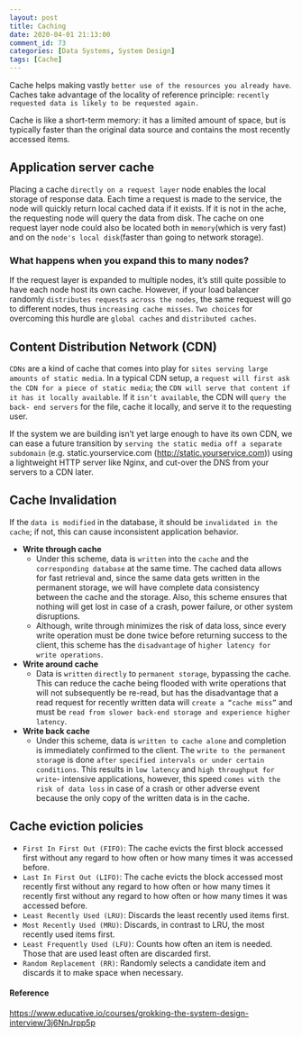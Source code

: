```yaml
---
layout: post
title: Caching
date: 2020-04-01 21:13:00
comment_id: 73
categories: [Data Systems, System Design]
tags: [Cache]
---
```


Cache helps making vastly `better use of the resources you already have`. Caches take advantage of the locality of reference principle: `recently requested data is likely to be requested again.`

Cache is like a short-term memory: it has a limited amount of space, but is typically faster than the original data source and contains the most recently accessed items.

## Application server cache

Placing a cache `directly on a request layer` node enables the local storage of response data. Each time a request is made to the service, the node will quickly return local cached data if it exists. If it is not in the ache, the requesting node will query the data from disk. The cache on one request layer node could also be located both in `memory`(which is very fast) and on the `node's local disk`(faster than going to network storage).

### What happens when you expand this to many nodes?

If the request layer is expanded to multiple nodes, it’s still quite possible to have each node host its own cache. However, if your load balancer randomly `distributes requests across the nodes`, the same request will go to different nodes, thus `increasing cache misses`. `Two choices` for overcoming this hurdle are `global caches` and `distributed caches`.

## Content Distribution Network (CDN)

`CDNs` are a kind of cache that comes into play for `sites serving large amounts of static media`. In a typical CDN setup, a `request will first ask the CDN for a piece of static media`; the `CDN will serve that content if it has it locally available`. If it `isn’t available`, the CDN will `query the back- end servers` for the file, cache it locally, and serve it to the requesting user.

If the system we are building isn’t yet large enough to have its own CDN, we can ease a future transition by `serving the static media off a separate subdomain` (e.g. static.yourservice.com (http://static.yourservice.com)) using a lightweight HTTP server like Nginx, and cut-over the DNS from your servers to a CDN later.

## Cache Invalidation

If the `data is modified` in the database, it should be `invalidated in the cache`; if not, this can cause inconsistent application behavior.

- **Write through cache**
  - Under this scheme, data is `written` into the `cache` and the `corresponding database` at the same time. The cached data allows for fast retrieval and, since the same data gets written in the permanent storage, we will have complete data consistency between the cache and the storage. Also, this scheme ensures that nothing will get lost in case of a crash, power failure, or other system disruptions.
  - Although, write through minimizes the risk of data loss, since every write operation must be done twice before returning success to the client, this scheme has the `disadvantage` of `higher latency for write operations`.
- **Write around cache**
  - Data is `written` `directly` to `permanent storage`, bypassing the cache. This can reduce the cache being flooded with write operations that will not subsequently be re-read, but has the disadvantage that a read request for recently written data will `create a “cache miss”` and must be `read from slower back-end storage and experience higher latency`.
- **Write back cache**
  - Under this scheme, data is `written to cache alone` and completion is immediately confirmed to the client. The `write to the permanent storag`e is done `after` `specified intervals or under certain conditions`. This results in `low latency` and `high throughput for write`- intensive applications, however, this speed `comes with the risk of data loss` in case of a crash or other adverse event because the only copy of the written data is in the cache.

## Cache eviction policies

- `First In First Out (FIFO)`: The cache evicts the first block accessed first without any regard to how often or how many times it was accessed before.
- `Last In First Out (LIFO)`: The cache evicts the block accessed most recently first without any regard to how often or how many times it recently first without any regard to how often or how many times it was accessed before.
- `Least Recently Used (LRU)`: Discards the least recently used items first.
- `Most Recently Used (MRU)`: Discards, in contrast to LRU, the most recently used items first.
- `Least Frequently Used (LFU)`: Counts how often an item is needed. Those that are used least often are discarded first.
- `Random Replacement (RR)`: Randomly selects a candidate item and discards it to make space when necessary.

#### Reference

<https://www.educative.io/courses/grokking-the-system-design-interview/3j6NnJrpp5p>